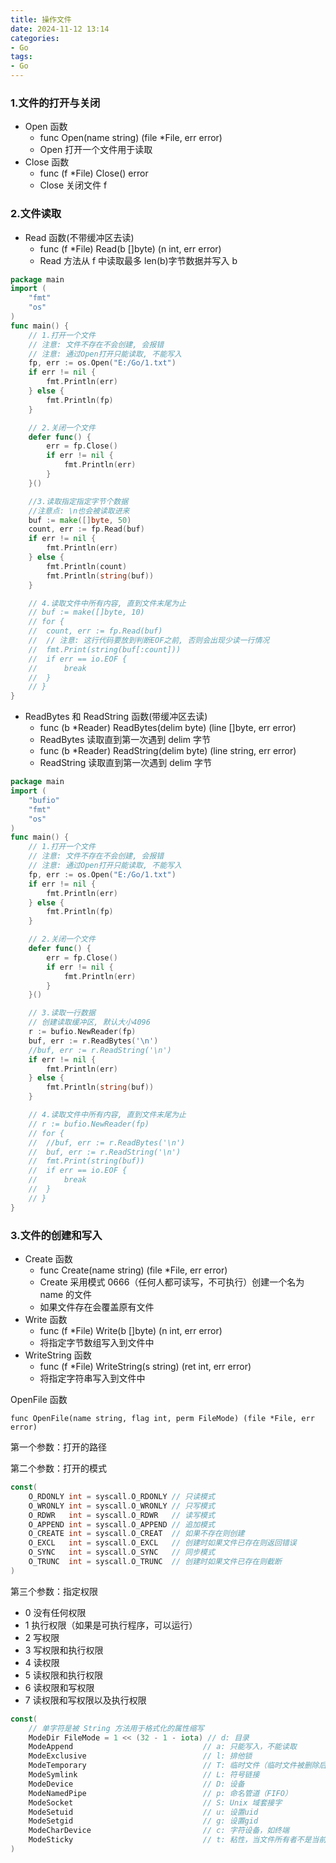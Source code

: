```yaml
---
title: 操作文件
date: 2024-11-12 13:14  
categories:
- Go
tags:
- Go
---
```


### 1.文件的打开与关闭

- Open 函数
  - func Open(name string) (file \*File, err error)
  - Open 打开一个文件用于读取
- Close 函数
  - func (f \*File) Close() error
  - Close 关闭文件 f

### 2.文件读取

- Read 函数(不带缓冲区去读)
  - func (f \*File) Read(b []byte) (n int, err error)
  - Read 方法从 f 中读取最多 len(b)字节数据并写入 b

```go
package main
import (
    "fmt"
    "os"
)
func main() {
    // 1.打开一个文件
    // 注意: 文件不存在不会创建, 会报错
    // 注意: 通过Open打开只能读取, 不能写入
    fp, err := os.Open("E:/Go/1.txt")
    if err != nil {
        fmt.Println(err)
    } else {
        fmt.Println(fp)
    }

    // 2.关闭一个文件
    defer func() {
        err = fp.Close()
        if err != nil {
            fmt.Println(err)
        }
    }()

    //3.读取指定指定字节个数据
    //注意点: \n也会被读取进来
    buf := make([]byte, 50)
    count, err := fp.Read(buf)
    if err != nil {
        fmt.Println(err)
    } else {
        fmt.Println(count)
        fmt.Println(string(buf))
    }

    // 4.读取文件中所有内容, 直到文件末尾为止
    // buf := make([]byte, 10)
    // for {
    //  count, err := fp.Read(buf)
    //  // 注意: 这行代码要放到判断EOF之前, 否则会出现少读一行情况
    //  fmt.Print(string(buf[:count]))
    //  if err == io.EOF {
    //      break
    //  }
    // }
}
```

- ReadBytes 和 ReadString 函数(带缓冲区去读)
  - func (b \*Reader) ReadBytes(delim byte) (line []byte, err error)
  - ReadBytes 读取直到第一次遇到 delim 字节
  - func (b \*Reader) ReadString(delim byte) (line string, err error)
  - ReadString 读取直到第一次遇到 delim 字节

```go
package main
import (
    "bufio"
    "fmt"
    "os"
)
func main() {
    // 1.打开一个文件
    // 注意: 文件不存在不会创建, 会报错
    // 注意: 通过Open打开只能读取, 不能写入
    fp, err := os.Open("E:/Go/1.txt")
    if err != nil {
        fmt.Println(err)
    } else {
        fmt.Println(fp)
    }

    // 2.关闭一个文件
    defer func() {
        err = fp.Close()
        if err != nil {
            fmt.Println(err)
        }
    }()

    // 3.读取一行数据
    // 创建读取缓冲区, 默认大小4096
    r := bufio.NewReader(fp)
    buf, err := r.ReadBytes('\n')
    //buf, err := r.ReadString('\n')
    if err != nil {
        fmt.Println(err)
    } else {
        fmt.Println(string(buf))
    }

    // 4.读取文件中所有内容, 直到文件末尾为止
    // r := bufio.NewReader(fp)
    // for {
    //  //buf, err := r.ReadBytes('\n')
    //  buf, err := r.ReadString('\n')
    //  fmt.Print(string(buf))
    //  if err == io.EOF {
    //      break
    //  }
    // }
}
```

### 3.文件的创建和写入

- Create 函数
  - func Create(name string) (file \*File, err error)
  - Create 采用模式 0666（任何人都可读写，不可执行）创建一个名为 name 的文件
  - 如果文件存在会覆盖原有文件
- Write 函数
  - func (f \*File) Write(b []byte) (n int, err error)
  - 将指定字节数组写入到文件中
- WriteString 函数
  - func (f \*File) WriteString(s string) (ret int, err error)
  - 将指定字符串写入到文件中

OpenFile 函数

`func OpenFile(name string, flag int, perm FileMode) (file *File, err error)`

第一个参数：打开的路径

第二个参数：打开的模式

```go
const(
    O_RDONLY int = syscall.O_RDONLY // 只读模式
    O_WRONLY int = syscall.O_WRONLY // 只写模式
    O_RDWR   int = syscall.O_RDWR   // 读写模式
    O_APPEND int = syscall.O_APPEND // 追加模式
    O_CREATE int = syscall.O_CREAT  // 如果不存在则创建
    O_EXCL   int = syscall.O_EXCL   // 创建时如果文件已存在则返回错误
    O_SYNC   int = syscall.O_SYNC   // 同步模式
    O_TRUNC  int = syscall.O_TRUNC  // 创建时如果文件已存在则截断
)
```

第三个参数：指定权限

- 0 没有任何权限
- 1 执行权限（如果是可执行程序，可以运行）
- 2 写权限
- 3 写权限和执行权限
- 4 读权限
- 5 读权限和执行权限
- 6 读权限和写权限
- 7 读权限和写权限以及执行权限

```go
const(
    // 单字符是被 String 方法用于格式化的属性缩写
    ModeDir FileMode = 1 << (32 - 1 - iota) // d: 目录
    ModeAppend                             // a: 只能写入，不能读取
    ModeExclusive                          // l: 排他锁
    ModeTemporary                          // T: 临时文件（临时文件被删除后，文件名将保留）
    ModeSymlink                            // L: 符号链接
    ModeDevice                             // D: 设备
    ModeNamedPipe                          // p: 命名管道（FIFO）
    ModeSocket                             // S: Unix 域套接字
    ModeSetuid                             // u: 设置uid
    ModeSetgid                             // g: 设置gid
    ModeCharDevice                         // c: 字符设备，如终端
    ModeSticky                             // t: 粘性，当文件所有者不是当前用户时，文件只能被文件所
)
```
